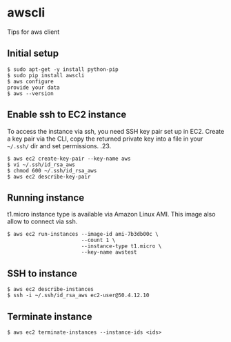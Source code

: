 # awscli
Tips for aws client

## Initial setup
```
$ sudo apt-get -y install python-pip
$ sudo pip install awscli
$ aws configure
provide your data
$ aws --version
```

## Enable ssh to EC2 instance
To access the instance via ssh, you need SSH key pair set up in EC2.
Create a key pair via the CLI, copy the returned private key into a file in your
`~/.ssh/` dir and set permissions.
.23.
```
$ aws ec2 create-key-pair --key-name aws
$ vi ~/.ssh/id_rsa_aws
$ chmod 600 ~/.ssh/id_rsa_aws
$ aws ec2 describe-key-pair
```


## Running instance
t1.micro instance type is available via Amazon Linux AMI.
This image also allow to connect via ssh.

```
$ aws ec2 run-instances --image-id ami-7b3db00c \
                        --count 1 \
                        --instance-type t1.micro \
                        --key-name awstest
```

## SSH to instance
```
$ aws ec2 describe-instances
$ ssh -i ~/.ssh/id_rsa_aws ec2-user@50.4.12.10
```

## Terminate instance
```
$ aws ec2 terminate-instances --instance-ids <ids>
```
